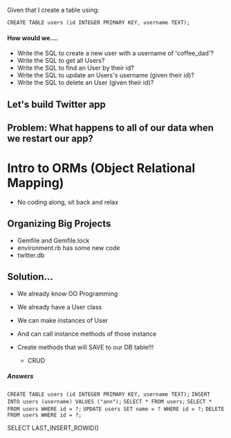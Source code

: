 Given that I create a table using:

`CREATE TABLE users (id INTEGER PRIMARY KEY, username TEXT);`


#### How would we....
- Write the SQL to create a new user with a username of 'coffee_dad'?
- Write the SQL to get all Users?
- Write the SQL to find an User by their id?
- Write the SQL to update an Users's username (given their id)?
- Write the SQL to delete an User (given their id)?

























## Let's build Twitter app

## Problem: What happens to all of our data when we restart our app?

# Intro to ORMs (Object Relational Mapping)
 - No coding along, sit back and relax

## Organizing Big Projects
- Gemfile and Gemfile.lock
- environment.rb has some new code
- twitter.db

## Solution...
- We already know OO Programming
 - We already have a User class
 - We can make instances of User
 - And can call instance methods of those instance

- Create methods that will SAVE to our DB table!!!
  - CRUD






















##### Answers
`CREATE TABLE users (id INTEGER PRIMARY KEY, username TEXT);`
`INSERT INTO users (username) VALUES ("ann");`
`SELECT * FROM users;`
`SELECT * FROM users WHERE id = ?;`
`UPDATE users SET name = ? WHERE id = ?;`
`DELETE FROM users WHERE id = ?;`

SELECT LAST_INSERT_ROWID()
